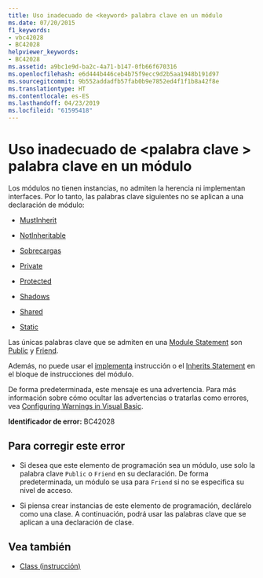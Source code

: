```yaml
---
title: Uso inadecuado de <keyword> palabra clave en un módulo
ms.date: 07/20/2015
f1_keywords:
- vbc42028
- BC42028
helpviewer_keywords:
- BC42028
ms.assetid: a9bc1e9d-ba2c-4a71-b147-0fb66f670316
ms.openlocfilehash: e6d444b446ceb4b75f9ecc9d2b5aa1948b191d97
ms.sourcegitcommit: 9b552addadfb57fab0b9e7852ed4f1f1b8a42f8e
ms.translationtype: HT
ms.contentlocale: es-ES
ms.lasthandoff: 04/23/2019
ms.locfileid: "61595418"
---
```

# <a name="inappropriate-use-of-keyword-keyword-in-a-module"></a>Uso inadecuado de \<palabra clave > palabra clave en un módulo
Los módulos no tienen instancias, no admiten la herencia ni implementan interfaces. Por lo tanto, las palabras clave siguientes no se aplican a una declaración de módulo:  
  
- [MustInherit](../../visual-basic/language-reference/modifiers/mustinherit.md)  
  
- [NotInheritable](../../visual-basic/language-reference/modifiers/notinheritable.md)  
  
- [Sobrecargas](../../visual-basic/language-reference/modifiers/overloads.md)  
  
- [Private](../../visual-basic/language-reference/modifiers/private.md)  
  
- [Protected](../../visual-basic/language-reference/modifiers/protected.md)  
  
- [Shadows](../../visual-basic/language-reference/modifiers/shadows.md)  
  
- [Shared](../../visual-basic/language-reference/modifiers/shared.md)  
  
- [Static](../../visual-basic/language-reference/modifiers/static.md)  
  
 Las únicas palabras clave que se admiten en una [Module Statement](../../visual-basic/language-reference/statements/module-statement.md) son [Public](../../visual-basic/language-reference/modifiers/public.md) y [Friend](../../visual-basic/language-reference/modifiers/friend.md).  
  
 Además, no puede usar el [implementa](../../visual-basic/language-reference/statements/implements-clause.md) instrucción o el [Inherits Statement](../../visual-basic/language-reference/statements/inherits-statement.md) en el bloque de instrucciones del módulo.  
  
 De forma predeterminada, este mensaje es una advertencia. Para más información sobre cómo ocultar las advertencias o tratarlas como errores, vea [Configuring Warnings in Visual Basic](/visualstudio/ide/configuring-warnings-in-visual-basic).  
  
 **Identificador de error:** BC42028  
  
## <a name="to-correct-this-error"></a>Para corregir este error  
  
- Si desea que este elemento de programación sea un módulo, use solo la palabra clave `Public` o `Friend` en su declaración. De forma predeterminada, un módulo se usa para `Friend` si no se especifica su nivel de acceso.  
  
- Si piensa crear instancias de este elemento de programación, declárelo como una clase. A continuación, podrá usar las palabras clave que se aplican a una declaración de clase.  
  
## <a name="see-also"></a>Vea también

- [Class (instrucción)](../../visual-basic/language-reference/statements/class-statement.md)
